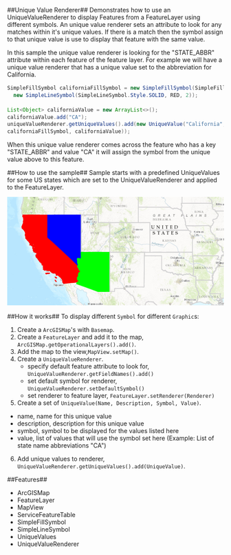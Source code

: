 ##Unique Value Renderer##
Demonstrates how to use an UniqueValueRenderer to display Features from a FeatureLayer using different symbols. An unique value renderer sets an attribute to look for any matches within it's unique values. If there is a match then the symbol assign to that unique value is use to display that feature with the same value.

In this sample the unique value renderer is looking for the "STATE_ABBR" attribute within each feature of the feature layer. For example we will have a unique value renderer that has a unique value set to the abbreviation for California.
```java
SimpleFillSymbol californiaFillSymbol = new SimpleFillSymbol(SimpleFillSymbol.Style.SOLID, RED,
  new SimpleLineSymbol(SimpleLineSymbol.Style.SOLID, RED, 2));
          
List<Object> californiaValue = new ArrayList<>();
californiaValue.add("CA");
uniqueValueRenderer.getUniqueValues().add(new UniqueValue("California", "State of California",
californiaFillSymbol, californiaValue));
```
When this unique value renderer comes across the feature who has a key "STATE_ABBR" and value "CA" it will assign the symbol from the unique value above to this feature.
 
##How to use the sample##
Sample starts with a predefined UniqueValues for some US states which are set to the UniqueValueRenderer and applied to the FeatureLayer.

![](UniqueValueRendererSample.png)

##How it works##
 To display different `Symbol` for different `Graphic`s:

1. Create a `ArcGISMap`'s with `Basemap`.
2. Create a `FeatureLayer` and add it to the map, `ArcGISMap.getOperationalLayers().add()`.
3. Add the map to the view,`MapView.setMap()`.  
4. Create a `UniqueValueRenderer`.
   - specify default feature attribute to look for, `UniqueValueRenderer.getFieldNames().add()`
   - set default symbol for renderer, `UniqueValueRenderer.setDefaultSymbol()`
   - set renderer to feature layer, `FeatureLayer.setRenderer(Renderer)`
5. Create a set of `UniqueValue(Name, Description, Symbol, Value)`.
  - name, name for this unique value
  - description, description for this unique value
  - symbol, symbol to be displayed for the values listed here
  - value, list of values that will use the symbol set here (Example: List of state name abbreviations "CA")
6. Add unique values to renderer, `UniqueValueRenderer.getUniqueValues().add(UniqueValue)`. 
 
##Features##
- ArcGISMap
- FeatureLayer
- MapView
- ServiceFeatureTable
- SimpleFillSymbol
- SimpleLineSymbol
- UniqueValues
- UniqueValueRenderer
